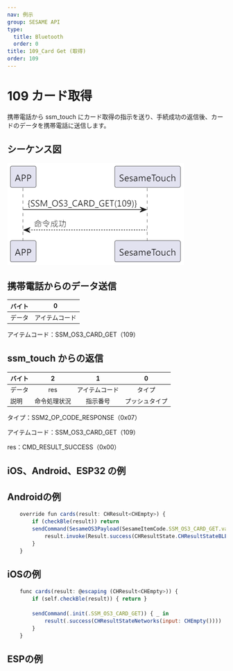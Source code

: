 ```yaml
---
nav: 例示
group: SESAME API
type:
  title: Bluetooth
  order: 0
title: 109_Card Get (取得)
order: 109
---
```


# 109 カード取得

携帯電話から ssm_touch にカード取得の指示を送り、手続成功の返信後、カードのデータを携帯電話に送信します。

## シーケンス図

<p align="left" >
  <img src="./src/card_get/card_get.png" alt="" title="">
</p>

## 携帯電話からのデータ送信

| バイト |       0        |
| ------ | :------------: |
| データ | アイテムコード |

アイテムコード：SSM_OS3_CARD_GET（109）

## ssm_touch からの返信

| バイト |      2       |       1        |       0        |
| ------ | :----------: | :------------: | :------------: |
| データ |     res      | アイテムコード |     タイプ     |
| 説明   | 命令処理状況 |    指示番号    | プッシュタイプ |

タイプ：SSM2_OP_CODE_RESPONSE（0x07）

アイテムコード：SSM_OS3_CARD_GET（109）

res：CMD_RESULT_SUCCESS（0x00）

## iOS、Android、ESP32 の例
 ## Androidの例

```jsx | pure
    override fun cards(result: CHResult<CHEmpty>) {
        if (checkBle(result)) return
        sendCommand(SesameOS3Payload(SesameItemCode.SSM_OS3_CARD_GET.value, byteArrayOf())) { res ->
            result.invoke(Result.success(CHResultState.CHResultStateBLE(CHEmpty())))
        }
    }
```

## iOSの例

```jsx | pure
    func cards(result: @escaping (CHResult<CHEmpty>)) {
        if (self.checkBle(result)) { return }

        sendCommand(.init(.SSM_OS3_CARD_GET)) { _ in
            result(.success(CHResultStateNetworks(input: CHEmpty())))
        }
    }
```

## ESPの例

```jsx | pure

``` 
